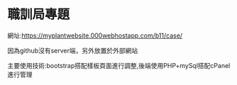 # 職訓局專題

網址:https://myplantwebsite.000webhostapp.com/b11/case/  

因為github沒有server端，另外放置於外部網站  

主要使用技術:bootstrap搭配樣板頁面進行調整,後端使用PHP+mySql搭配cPanel進行管理
